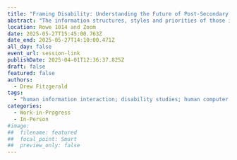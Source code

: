 ```yaml
---
title: "Framing Disability: Understanding the Future of Post-Secondary Student Accessibility Accommodations by Documenting Past Experiences"
abstract: "The information structures, styles and priorities of those in the disabled community are vastly different from those that make up academic culture, creating a disparity between the needs of disabled students and the support of the university accommodations system. With mixed methods data that describes the post-secondary accommodations system, a model of overlapping frames of information access and use could be created that would allow for an in-depth analysis of information and the disabled post-secondary experience. In addition to contributing to the literature on post-secondary disability and accessibility, this research will also produce concrete recommendations to improve post-secondary accommodations systems."
location: Rowe 1014 and Zoom
date: 2025-05-27T15:45:00.763Z
date_end: 2025-05-27T14:10:00.471Z
all_day: false
event_url: session-link
publishDate: 2025-04-01T12:36:37.825Z
draft: false
featured: false
authors:
  - Drew Fitzgerald
tags:
  - "human information interaction; disability studies; human computer interaction; post-secondary education; policy studies; accommodation studies; EDIA"
categories:
  - Work-in-Progress
  - In-Person
#image:
##  filename: featured
##  focal_point: Smart
##  preview_only: false
---
```

